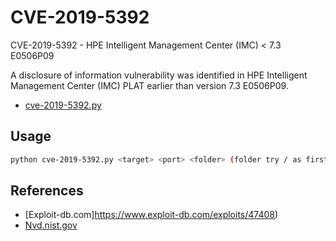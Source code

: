# CVE-2019-5392

CVE-2019-5392 - HPE Intelligent Management Center (IMC) < 7.3 E0506P09

A disclosure of information vulnerability was identified in HPE Intelligent Management Center (IMC) PLAT earlier than version 7.3 E0506P09.

- [cve-2019-5392.py](../assets/files/cve-2019-5392.py)

## Usage

```bash
python cve-2019-5392.py <target> <port> <folder> (folder try / as first)
```

## References

- [Exploit-db.com]https://www.exploit-db.com/exploits/47408)
- [Nvd.nist.gov](https://nvd.nist.gov/vuln/detail/CVE-2019-5392)
